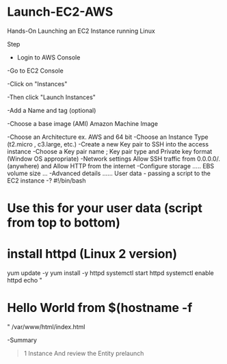 # Launch-EC2-AWS
Hands-On
Launching an EC2 Instance running Linux

Step  
- Login to AWS Console

-Go to EC2 Console

-Click on "Instances"

-Then click "Launch Instances"

-Add a Name and tag (optional)

-Choose a base image (AMI) Amazon Machine Image

-Choose an Architecture ex. AWS and 64 bit
-Choose an Instance Type (t2.micro , c3.large, etc.)
-Create a new Key pair to SSH into the access instance
-Choose a Key pair name ; Key pair type and Private key format (Window OS appropriate)
-Network settings Allow SSH traffic from 0.0.0.0/. (anywhere) and Allow HTTP from the internet
-Configure storage ..... EBS volume size ...
-Advanced details ......
          User data - passing a script to the EC2 instance
-? #!/bin/bash
  # Use this for your user data (script from top to bottom)
  # install httpd (Linux 2 version)
  yum update -y
  yum install -y httpd
  systemctl start httpd
  systemctl enable httpd
  echo "<h1>Hello World from $(hostname -f</h1>" /var/www/html/index.html

-Summary 

  >1 Instance 
  >And review the Entity prelaunch
